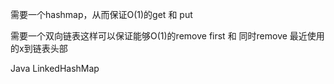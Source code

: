 

需要一个hashmap，从而保证O(1)的get 和 put

需要一个双向链表这样可以保证能够O(1)的remove first 和 同时remove 最近使用的x到链表头部

Java
LinkedHashMap

